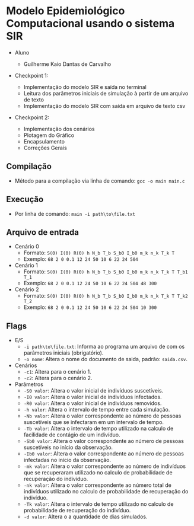 # Modelo Epidemiológico Computacional usando o sistema SIR
- Aluno
  * Guilherme Kaio Dantas de Carvalho
  
- Checkpoint 1:
  * Implementação do modelo SIR e saída no terminal
  * Leitura dos parâmetros iniciais de simulação à partir de um arquivo de texto
  * Implementação do modelo SIR com saída em arquivo de texto csv
- Checkpoint 2:
  * Implementação dos cenários
  * Plotagem do Gráfico
  * Encapsulamento
  * Correções Gerais

## Compilação
- Método para a compilação via linha de comando: `gcc -o main main.c`

## Execução
- Por linha de comando: `main -i path\to\file.txt`

## Arquivo de entrada
- Cenário 0
  * Formato: `S(0) I(0) R(0) h N_b T_b S_b0 I_b0 m_k n_k T_k T`
  * Exemplo: `68 2 0 0.1 12 24 50 10 6 22 24 504`
- Cenário 1
  * Formato: `S(0) I(0) R(0) h N_b T_b S_b0 I_b0 m_k n_k T_k T T_b1 T_1`
  * Exemplo: `68 2 0 0.1 12 24 50 10 6 22 24 504 48 300`
- Cenário 2
  * Formato: `S(0) I(0) R(0) h N_b T_b S_b0 I_b0 m_k n_k T_k T T_k2 T_2`
  * Exemplo: `68 2 0 0.1 12 24 50 10 6 22 24 504 10 300`

## Flags
- E/S
  * `-i path\to\file.txt`: Informa ao programa um arquivo de com os parâmetros iniciais (obrigatório).
  * `-o nome`: Altera o nome do documento de saida, padrão: `saida.csv`.
- Cenários
  * `-c1`: Altera para o cenário 1.
  * `-c2`: Altera para o cenário 2.
- Parâmetros
  * `-S0 valor`: Altera o valor inicial de indivíduos suscetíveis.  
  * `-I0 valor`: Altera o valor inicial de indivíduos infectados.
  * `-R0 valor`: Altera o valor inicial de indivíduos removidos.
  * `-h valor`: Altera o intervalo de tempo entre cada simulação.
  * `-Nb valor`: Altera o valor correspondente ao número de pessoas suscetíveis que se infectaram em um intervalo de tempo.
  * `-Tb valor`: Altera o intervalo de tempo utilizado na calculo de facilidade de contágio de um indivíduo.
  * `-Sb0 valor`: Altera o valor correspondente ao número de pessoas suscetíveis no início da observação.
  * `-Ib0 valor`: Altera o valor correspondente ao número de pessoas infectadas no início da observação.
  * `-mk valor`: Altera o valor correspondente ao número de indivíduos que se recuperaram utilizado no calculo de probabilidade de recuperação do indivíduo.
  * `-nk valor`: Altera o valor correspondente ao número total de indivíduos utilizado no calculo de probabilidade de recuperação do indivíduo.
  * `-Tk valor`: Altera o intervalo de tempo utilizado no calculo de probabilidade de recuperação do indivíduo.
  * `-d valor`: Altera o a quantidade de dias simulados.
